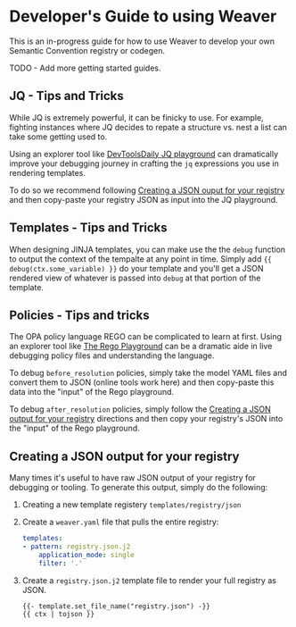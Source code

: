 # Developer's Guide to using Weaver

This is an in-progress guide for how to use Weaver to develop your own Semantic Convention registry or codegen.

TODO - Add more getting started guides.

## JQ - Tips and Tricks

While JQ is extremely powerful, it can be finicky to use.  For example, fighting instances where JQ decides to repate a structure vs. nest a list can take some getting used to.

Using an explorer tool like [DevToolsDaily JQ playground](https://www.devtoolsdaily.com/jq_playground/) can dramatically improve your debugging journey in crafting the `jq` expressions you use in rendering templates.

To do so we recommend following [Creating a JSON ouput for your registry](#creating-a-json-output-for-your-registry) and then copy-paste your registry JSON as input into the JQ playground.

## Templates - Tips and Tricks

When designing JINJA templates, you can make use the the `debug` function to output the context of the tempalte at any point in time.  Simply add `{{ debug(ctx.some_variable) }}` do your template and you'll get a
JSON rendered view of whatever is passed into `debug` at that portion of the template.

## Policies - Tips and tricks

The OPA policy language REGO can be complicated to learn at first.  Using an explorer tool like [The Rego Playground](https://play.openpolicyagent.org) can be a dramatic aide in live debugging policy files and 
understanding the language.  

To debug `before_resolution` policies, simply take the model YAML files and convert them to JSON (online tools work here) and then copy-paste this data into the "input" of the Rego playground.

To debug `after_resolution` policies, simply follow the [Creating a JSON output for your registry](#creating-a-json-output-for-your-registry) directions and then copy your registry's JSON into the "input" of
the Rego playground.

## Creating a JSON output for your registry

Many times it's useful to have raw JSON output of your registry for debugging or tooling. To generate this
output, simply do the following:

1. Creating a new template registery `templates/registry/json`
2. Create a `weaver.yaml` file that pulls the entire registry:

    ```yaml
    templates:
    - pattern: registry.json.j2
        application_mode: single
        filter: '.'
    ```

3. Create a `registry.json.j2` template file to render your full registry as JSON.

    ```
    {{- template.set_file_name("registry.json") -}}
    {{ ctx | tojson }}
    ```
